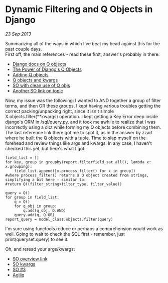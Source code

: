 Dynamic Filtering and Q Objects in Django
=========================================
*23 Sep 2013*


Summarizing all of the ways in which I've beat my head against this for the past couple days.  
First off, the main references - read these first, answer's probably in there:

- [Django docs on Q objects](https://docs.djangoproject.com/en/dev/topics/db/queries/#complex-lookups-with-q-objects)
- [The Power of Django's Q Objects](http://www.michelepasin.org/blog/2010/07/20/the-power-of-djangos-q-objects/)
- [Adding Q objects](http://bradmontgomery.blogspot.com/2009/06/adding-q-objects-in-django.html)
- [Q objects and kwargs](http://www.nomadjourney.com/2009/04/dynamic-django-queries-with-kwargs/)
- [SO with clean use of Q objs](http://stackoverflow.com/questions/1166074/a-django-orm-query-using-a-mix-of-filter-and-q-objects)
- [Another SO link on topic](http://stackoverflow.com/questions/852414/how-to-dynamically-compose-an-or-query-filter-in-django)

Now, my issue was the following: I wanted to AND together a group of filter terms, and then OR these groups.  I kept having various troubles getting the correct packing/unpacking right, since it isn't simple X.objects.filter(**kwargs) operation.  I kept getting a Key Error deep inside django's ORM in /sql/query.py, and it took me awhile to realize that I was incorrectly using a dict while forming my Q objects before combining them.  The last reference link there got me to spot it, as in the answer by zzart where he built the Q objects with a tuple.  Time to slap myself on the forehead and review things like args and kwargs.  In any case, I haven't checked this yet, but here's what I got:

```
field_list = []
for key, group in groupby(report.filterfield_set.all(), lambda x: x.grouping):
    field_list.append([x.process_filter() for x in group])
#where process_filter() returns a Q object created from strings, simplifying a bit here - similar to:
#return Q((filter_string+filter_type, filter_value))

query = Q()
for group in field_list:
    q = Q()
    for q_obj in group:
        q.add(q_obj, Q.AND)
    query.add(q, Q.OR)
report_query = model_class.objects.filter(query)
```

I'm sure using functools.reduce or perhaps a comprehension would work as well.  Going to wait to check the SQL first - remember, just print(queryset.query) to see it.

Oh, and reread your args/kwargs:

- [SO overview link](http://stackoverflow.com/questions/287085/what-do-args-and-kwargs-mean)
- [SO kwargs](http://stackoverflow.com/questions/1769403/understanding-kwargs-in-python)
- [SO #3](http://stackoverflow.com/questions/3394835/args-and-kwargs)
- [Agiliq](http://agiliq.com/blog/2012/06/understanding-args-and-kwargs/)
